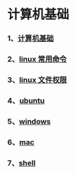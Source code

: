 # 计算机基础

### 1、[计算机基础](./计算机基础)

### 2、[linux 常用命令](./linux常用命令)

### 3、[linux 文件权限](./linux文件权限)

### 4、[ubuntu](./ubuntu)

### 5、[windows](./windows)

### 6、[mac](./mac)

### 7、[shell](./shell)
